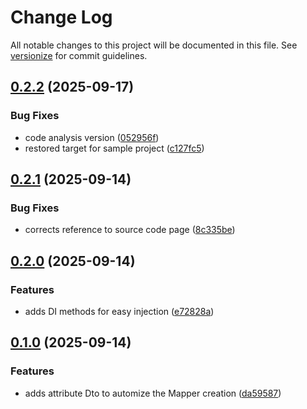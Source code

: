 # Change Log

All notable changes to this project will be documented in this file. See [versionize](https://github.com/versionize/versionize) for commit guidelines.

<a name="0.2.2"></a>
## [0.2.2](https://www.github.com/lucafabbri/ProjectR/releases/tag/v0.2.2) (2025-09-17)

### Bug Fixes

* code analysis version ([052956f](https://www.github.com/lucafabbri/ProjectR/commit/052956f7e378fc4fa604ba7a930b19cb97749c30))
* restored target for sample project ([c127fc5](https://www.github.com/lucafabbri/ProjectR/commit/c127fc54760353f20ea2abb6a3d544963159e3e8))

<a name="0.2.1"></a>
## [0.2.1](https://www.github.com/lucafabbri/ProjectR/releases/tag/v0.2.1) (2025-09-14)

### Bug Fixes

* corrects reference to source code page ([8c335be](https://www.github.com/lucafabbri/ProjectR/commit/8c335be2c1d1b794f628f4c21a5dccfe040d2107))

<a name="0.2.0"></a>
## [0.2.0](https://www.github.com/lucafabbri/ProjectR/releases/tag/v0.2.0) (2025-09-14)

### Features

* adds DI methods for easy injection ([e72828a](https://www.github.com/lucafabbri/ProjectR/commit/e72828a7f7de612e8570e157b1a01d1d891d475f))

<a name="0.1.0"></a>
## [0.1.0](https://www.github.com/lucafabbri/ProjectR/releases/tag/v0.1.0) (2025-09-14)

### Features

* adds attribute Dto to automize the Mapper creation ([da59587](https://www.github.com/lucafabbri/ProjectR/commit/da59587d3df7482b08dfd5c24cf4d51f03c5a307))

